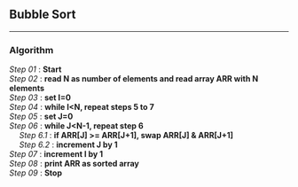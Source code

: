 ## Bubble Sort
---
### Algorithm

*Step 01* : **Start**\
*Step 02* : **read N as number of elements and read array ARR with N elements**\
*Step 03* : **set I=0**\
*Step 04* : **while I<N, repeat steps 5 to 7**\
*Step 05* : **set J=0**\
*Step 06* : **while J<N-1, repeat step 6**\
&emsp; *Step 6.1* : **if ARR[J] >= ARR[J+1], swap ARR[J] & ARR[J+1]**\
&emsp; *Step 6.2* : **increment J by 1**\
*Step 07* : **increment I by 1**\
*Step 08* : **print ARR as sorted array**\
*Step 09* : **Stop**